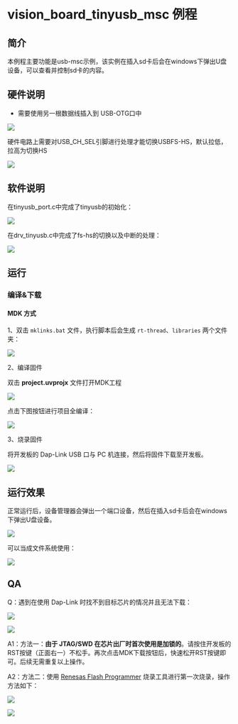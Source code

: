 # vision_board_tinyusb_msc 例程

## 简介

本例程主要功能是usb-msc示例，该实例在插入sd卡后会在windows下弹出U盘设备，可以查看并控制sd卡的内容。

## 硬件说明

* 需要使用另一根数据线插入到 USB-OTG口中

![](docs/picture/1.png)

硬件电路上需要对USB_CH_SEL引脚进行处理才能切换USBFS-HS，默认拉低，拉高为切换HS

![](docs/picture/4.png)

## 软件说明

在tinyusb_port.c中完成了tinyusb的初始化：

![](docs/picture/2.png)

在drv_tinyusb.c中完成了fs-hs的切换以及中断的处理：

![](docs/picture/3.png)

## 运行

### 编译&下载

#### MDK 方式

1、双击 `mklinks.bat` 文件，执行脚本后会生成 `rt-thread`、`libraries` 两个文件夹：

![](docs/picture/mklinks.png)

2、编译固件

双击 **project.uvprojx** 文件打开MDK工程

![](docs/picture/uvprojx.png)

点击下图按钮进行项目全编译：

![](docs/picture/build.png)

3、烧录固件

将开发板的 Dap-Link USB 口与 PC 机连接，然后将固件下载至开发板。

![](docs/picture/download.png)

## 运行效果

正常运行后，设备管理器会弹出一个端口设备，然后在插入sd卡后会在windows下弹出U盘设备。

![](docs/picture/5.png)

可以当成文件系统使用：

![](docs/picture/6.png)

## QA

Q：遇到在使用 Dap-Link 时找不到目标芯片的情况并且无法下载：

![](docs/picture/download1.png)

![](docs/picture/download2.png)

A1：方法一：**由于 JTAG/SWD 在芯片出厂时首次使用是加锁的**。请按住开发板的RST按键（正面右一）不松手。再次点击MDK下载按钮后，快速松开RST按键即可。后续无需重复以上操作。

A2：方法二：使用  [Renesas Flash Programmer](https://www.renesas.com/us/en/software-tool/renesas-flash-programmer-programming-gui#documents) 烧录工具进行第一次烧录，操作方法如下：

![](docs/picture/boot1.png)

![](docs/picture/boot2.png)

